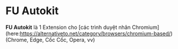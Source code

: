 # FU Autokit

**FU Autokit** là 1 Extension cho [các trình duyệt nhân Chromium] (here:https://alternativeto.net/category/browsers/chromium-based/) (Chrome, Edge, Cốc Cốc, Opera, vv)

